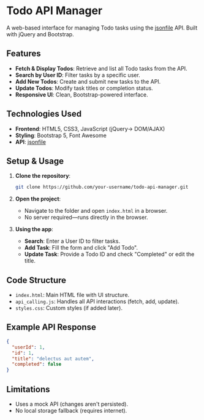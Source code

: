 # Todo API Manager

A web-based interface for managing Todo tasks using the [jsonfile](https://jsonplaceholder.typicode.com/todos)  API. Built with jQuery and Bootstrap.

## Features

- **Fetch & Display Todos**: Retrieve and list all Todo tasks from the API.
- **Search by User ID**: Filter tasks by a specific user.
- **Add New Todos**: Create and submit new tasks to the API.
- **Update Todos**: Modify task titles or completion status.
- **Responsive UI**: Clean, Bootstrap-powered interface.

## Technologies Used

- **Frontend**: HTML5, CSS3, JavaScript (jQuery-> DOM/AJAX)
- **Styling**: Bootstrap 5, Font Awesome
- **API**: [jsonfile](https://jsonplaceholder.typicode.com/todos) 

## Setup & Usage

1. **Clone the repository**:
   ```bash
   git clone https://github.com/your-username/todo-api-manager.git
   ```

2. **Open the project**:
   - Navigate to the folder and open `index.html` in a browser.
   - No server required—runs directly in the browser.

3. **Using the app**:
   - **Search**: Enter a User ID to filter tasks.
   - **Add Task**: Fill the form and click "Add Todo".
   - **Update Task**: Provide a Todo ID and check "Completed" or edit the title.

## Code Structure

- `index.html`: Main HTML file with UI structure.
- `api_calling.js`: Handles all API interactions (fetch, add, update).
- `styles.css`: Custom styles (if added later).

## Example API Response

```json
{
  "userId": 1,
  "id": 1,
  "title": "delectus aut autem",
  "completed": false
}
```

## Limitations

- Uses a mock API (changes aren't persisted).
- No local storage fallback (requires internet).

